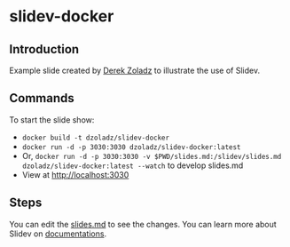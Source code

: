 # slidev-docker

## Introduction

Example slide created by [Derek Zoladz](https://www.derekzoladz.com/) to illustrate the use of
Slidev.

## Commands

To start the slide show:

- `docker build -t dzoladz/slidev-docker`
- `docker run -d -p 3030:3030 dzoladz/slidev-docker:latest`
- Or, `docker run -d -p 3030:3030 -v $PWD/slides.md:/slidev/slides.md dzoladz/slidev-docker:latest --watch` to develop slides.md
- View at [http://localhost:3030](http://locallhost:3030)

## Steps

You can edit the [slides.md](./slides.md) to see the changes. You can learn more
about Slidev on [documentations](https://sli.dev/).
